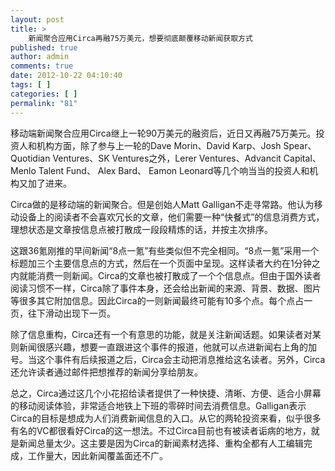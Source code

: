 ```yaml
---
layout: post
title: >
    新闻聚合应用Circa再融75万美元，想要彻底颠覆移动新闻获取方式
published: true
author: admin
comments: true
date: 2012-10-22 04:10:40
tags: [ ]
categories: [ ]
permalink: "81"
---
```

移动端新闻聚合应用Circa继上一轮90万美元的融资后，近日又再融75万美元。投资人和机构方面，除了参与上一轮的Dave Morin、David Karp、Josh Spear、Quotidian Ventures、SK Ventures之外，Lerer Ventures、Advancit Capital、Menlo Talent Fund、 Alex Bard、 Eamon Leonard等几个响当当的投资人和机构又加了进来。 

Circa做的是移动端的新闻聚合。但是创始人Matt Galligan不走寻常路。他认为移动设备上的阅读者不会喜欢冗长的文章，他们需要一种&ldquo;快餐式&rdquo;的信息消费方式，理想状态是文章按信息点被打散成一段段精炼的话，并按主次排序。

这跟36氪刚推的早间新闻&ldquo;8点一氪&rdquo;有些类似但不完全相同。&ldquo;8点一氪&rdquo;采用一个标题加三个主要信息点的方式，然后在一个页面中呈现。这样读者大约在1分钟之内就能消费一则新闻。Circa的文章也被打散成了一个个信息点。但由于国外读者阅读习惯不一样，Circa除了事件本身，还会给出新闻的来源、背景、数据、图片等很多其它附加信息。因此Circa的一则新闻最终可能有10多个点。每个点占一页，往下滑动出现下一页。

除了信息重构，Circa还有一个有意思的功能，就是关注新闻话题。如果读者对某则新闻很感兴趣，想要一直跟进这个事件的报道，他就可以点进新闻右上角的加号。当这个事件有后续报道之后，Circa会主动把消息推给这名读者。另外，Circa还允许读者通过邮件把想推荐的新闻分享给朋友。

总之，Circa通过这几个小花招给读者提供了一种快捷、清晰、方便、适合小屏幕的移动阅读体验，非常适合地铁上下班的零碎时间去消费信息。Galligan表示Circa的目标是想成为人们消费新闻信息的入口。从它的两轮投资来看，似乎很多有名的VC都很看好Circa的这一想法。不过Circa目前也有被读者诟病的地方，就是新闻总量太少。这主要是因为Circa的新闻素材选择、重构全都有人工编辑完成，工作量大，因此新闻覆盖面还不广。